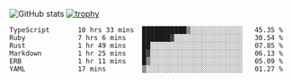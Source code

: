 ![GitHub stats](https://github-readme-stats.vercel.app/api?username=ksk001100&show_icons=true&theme=tokyonight)
[![trophy](https://github-profile-trophy.vercel.app/?username=ksk001100&theme=onedark)](https://github.com/ryo-ma/github-profile-trophy)

<!--START_SECTION:waka-->

```text
TypeScript       10 hrs 33 mins  ███████████▒░░░░░░░░░░░░░   45.35 %
Ruby             7 hrs 6 mins    ███████▓░░░░░░░░░░░░░░░░░   30.54 %
Rust             1 hr 49 mins    ██░░░░░░░░░░░░░░░░░░░░░░░   07.85 %
Markdown         1 hr 25 mins    █▓░░░░░░░░░░░░░░░░░░░░░░░   06.13 %
ERB              1 hr 11 mins    █▒░░░░░░░░░░░░░░░░░░░░░░░   05.09 %
YAML             17 mins         ▒░░░░░░░░░░░░░░░░░░░░░░░░   01.27 %
```

<!--END_SECTION:waka-->
